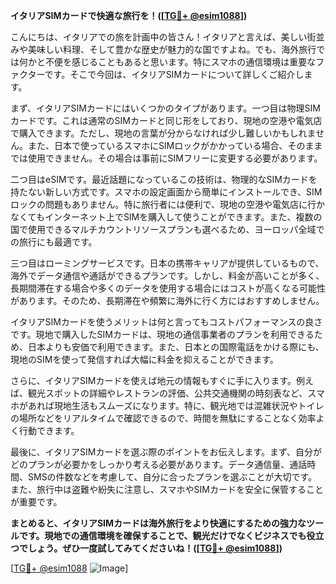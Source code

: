 **イタリアSIMカードで快適な旅行を！([[TG💪+ @esim1088](https://t.me/s/esim1088)])**

こんにちは、イタリアでの旅を計画中の皆さん！イタリアと言えば、美しい街並みや美味しい料理、そして豊かな歴史が魅力的な国ですよね。でも、海外旅行では何かと不便を感じることもあると思います。特にスマホの通信環境は重要なファクターです。そこで今回は、イタリアSIMカードについて詳しくご紹介します。

まず、イタリアSIMカードにはいくつかのタイプがあります。一つ目は物理SIMカードです。これは通常のSIMカードと同じ形をしており、現地の空港や電気店で購入できます。ただし、現地の言葉が分からなければ少し難しいかもしれません。また、日本で使っているスマホにSIMロックがかかっている場合、そのままでは使用できません。その場合は事前にSIMフリーに変更する必要があります。

二つ目はeSIMです。最近話題になっているこの技術は、物理的なSIMカードを持たない新しい方式です。スマホの設定画面から簡単にインストールでき、SIMロックの問題もありません。特に旅行者には便利で、現地の空港や電気店に行かなくてもインターネット上でSIMを購入して使うことができます。また、複数の国で使用できるマルチカウントリソースプランも選べるため、ヨーロッパ全域での旅行にも最適です。

三つ目はローミングサービスです。日本の携帯キャリアが提供しているもので、海外でデータ通信や通話ができるプランです。しかし、料金が高いことが多く、長期間滞在する場合や多くのデータを使用する場合にはコストが高くなる可能性があります。そのため、長期滞在や頻繁に海外に行く方にはおすすめしません。

イタリアSIMカードを使うメリットは何と言ってもコストパフォーマンスの良さです。現地で購入したSIMカードは、現地の通信事業者のプランを利用できるため、日本よりも安価で利用できます。また、日本との国際電話をかける際にも、現地のSIMを使って発信すれば大幅に料金を抑えることができます。

さらに、イタリアSIMカードを使えば地元の情報もすぐに手に入ります。例えば、観光スポットの詳細やレストランの評価、公共交通機関の時刻表など、スマホがあれば現地生活もスムーズになります。特に、観光地では混雑状況やトイレの場所などをリアルタイムで確認できるので、時間を無駄にすることなく効率よく行動できます。

最後に、イタリアSIMカードを選ぶ際のポイントをお伝えします。まず、自分がどのプランが必要かをしっかり考える必要があります。データ通信量、通話時間、SMSの件数などを考慮して、自分に合ったプランを選ぶことが大切です。また、旅行中は盗難や紛失に注意し、スマホやSIMカードを安全に保管することが重要です。

**まとめると、イタリアSIMカードは海外旅行をより快適にするための強力なツールです。現地での通信環境を確保することで、観光だけでなくビジネスでも役立つでしょう。ぜひ一度試してみてくださいね！([[TG💪+ @esim1088](https://t.me/s/esim1088)])**

[[TG💪+ @esim1088](https://t.me/s/esim1088) ![Image](https://i.postimg.cc/Y0z9fWf4/image.png)]